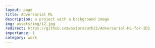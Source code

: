 ```yaml
---
layout: page
title: Adversarial ML
description: a project with a background image
img: assets/img/12.jpg
redirect: https://github.com/saiprasath21/Adversarial-ML-for-IDS
importance: 1
category: work
---
```


<!-- Every project has a beautiful feature showcase page.
It's easy to include images in a flexible 3-column grid format.
Make your photos 1/3, 2/3, or full width.

To give your project a background in the portfolio page, just add the img tag to the front matter like so: -->

   